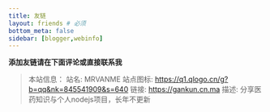 ```yaml
---
title: 友链
layout: friends # 必须
bottom_meta: false
sidebar: [blogger,webinfo]
---
```

**添加友链请在下面评论或直接联系我**

> 本站信息：
> 站名: MRVANME
> 站点图标: https://q1.qlogo.cn/g?b=qq&nk=845541909&s=640
> 链接: https://gankun.cn.ma
> 描述: 分享医药知识与个人nodejs项目，长年不更新
